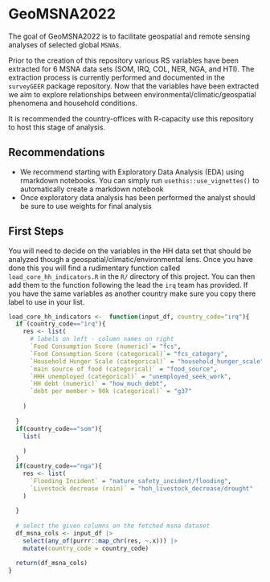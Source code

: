 
<!-- README.md is generated from README.Rmd. Please edit that file -->

# GeoMSNA2022

<!-- badges: start -->
<!-- badges: end -->

The goal of GeoMSNA2022 is to facilitate geospatial and remote sensing
analyses of selected global `MSNA`s.

Prior to the creation of this repository various RS variables have been
extracted for 6 MSNA data sets (SOM, IRQ, COL, NER, NGA, and HTI). The
extraction process is currently performed and documented in the
`surveyGEER` package repository. Now that the variables have been
extracted we aim to explore relationships between
environmental/climatic/geospatial phenomena and household conditions.

It is recommended the country-offices with R-capacity use this
repository to host this stage of analysis.

## Recommendations

-   We recommend starting with Exploratory Data Analysis (EDA) using
    rmarkdown notebooks. You can simply run `usethis::use_vignettes()`
    to automatically create a markdown notebook
-   Once exploratory data analysis has been performed the analyst should
    be sure to use weights for final analysis

## First Steps

You will need to decide on the variables in the HH data set that should
be analyzed though a geospatial/climatic/environmental lens. Once you
have done this you will find a rudimentary function called
`load_core_hh_indicators.R` in the `R/` directory of this project. You
can then add them to the function following the lead the `irq` team has
provided. If you have the same variables as another country make sure
you copy there label to use in your list.

``` r
load_core_hh_indicators <-  function(input_df, country_code="irq"){
  if (country_code=="irq"){
    res <- list(
      # labels on left - column names on right
      `Food Consumption Score (numeric)`= "fcs",
      `Food Consumption Score (categorical)`= "fcs_category",
      `Household Hunger Scale (categorical)` = "household_hunger_scale",
      `main source of food (categorical)` = "food_source",
      `HHH unemployed (categorical)` = "unemployed_seek_work",
      `HH debt (numeric)` = "how_much_debt",
      `debt per member > 90k (categorical)` = "g37"
      
    )
    
  }
  if(country_code=="som"){
    list(
      
    )
  }
  if(country_code=="nga"){
    res <- list(
      `Flooding Incident` = "nature_safety_incident/flooding",
      `Livestock decrease (rain)` = "hoh_livestock_decrease/drought"
    )
    
  }
  
  # select the given columns on the fetched msna dataset
  df_msna_cols <- input_df |>
    select(any_of(purrr::map_chr(res, ~.x))) |>
    mutate(country_code = country_code)
  
  return(df_msna_cols)
}
```
